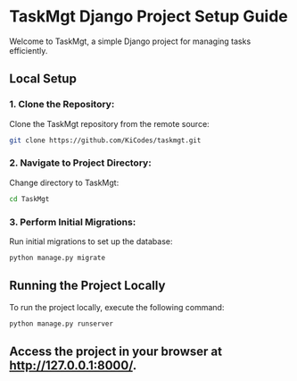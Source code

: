 # TaskMgt Django Project Setup Guide

Welcome to TaskMgt, a simple Django project for managing tasks efficiently.

## Local Setup

### 1. Clone the Repository:
Clone the TaskMgt repository from the remote source:
```bash
git clone https://github.com/KiCodes/taskmgt.git
```
### 2. Navigate to Project Directory:
Change directory to TaskMgt:
```bash
cd TaskMgt
```

### 3. Perform Initial Migrations:
Run initial migrations to set up the database:

```bash
python manage.py migrate
```
## Running the Project Locally
To run the project locally, execute the following command:

```bash
python manage.py runserver
```
## Access the project in your browser at http://127.0.0.1:8000/.
